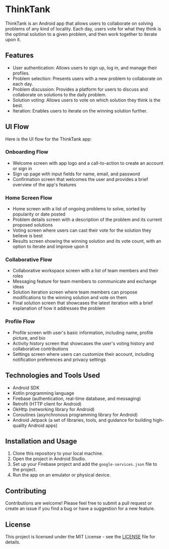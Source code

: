 # ThinkTank

ThinkTank is an Android app that allows users to collaborate on solving problems of any kind of locality. Each day, users vote for what they think is the optimal solution to a given problem, and then work together to iterate upon it.

## Features

- User authentication: Allows users to sign up, log in, and manage their profiles.
- Problem selection: Presents users with a new problem to collaborate on each day.
- Problem discussion: Provides a platform for users to discuss and collaborate on solutions to the daily problem.
- Solution voting: Allows users to vote on which solution they think is the best.
- Iteration: Enables users to iterate on the winning solution further.

## UI Flow

Here is the UI flow for the ThinkTank app:

### Onboarding Flow
- Welcome screen with app logo and a call-to-action to create an account or sign in
- Sign up page with input fields for name, email, and password
- Confirmation screen that welcomes the user and provides a brief overview of the app's features

### Home Screen Flow
- Home screen with a list of ongoing problems to solve, sorted by popularity or date posted
- Problem details screen with a description of the problem and its current proposed solutions
- Voting screen where users can cast their vote for the solution they believe is best
- Results screen showing the winning solution and its vote count, with an option to iterate and improve upon it

### Collaborative Flow
- Collaborative workspace screen with a list of team members and their roles
- Messaging feature for team members to communicate and exchange ideas
- Solution iteration screen where team members can propose modifications to the winning solution and vote on them
- Final solution screen that showcases the latest iteration with a brief explanation of how it addresses the problem

### Profile Flow
- Profile screen with user's basic information, including name, profile picture, and bio
- Activity history screen that showcases the user's voting history and collaborative contributions
- Settings screen where users can customize their account, including notification preferences and privacy settings


## Technologies and Tools Used

- Android SDK
- Kotlin programming language
- Firebase (authentication, real-time database, and messaging)
- Retrofit (HTTP client for Android)
- OkHttp (networking library for Android)
- Coroutines (asynchronous programming library for Android)
- Android Jetpack (a set of libraries, tools, and guidance for building high-quality Android apps)

## Installation and Usage

1. Clone this repository to your local machine.
2. Open the project in Android Studio.
3. Set up your Firebase project and add the `google-services.json` file to the project.
4. Run the app on an emulator or physical device.

## Contributing

Contributions are welcome! Please feel free to submit a pull request or create an issue if you find a bug or have a suggestion for a new feature.

## License

This project is licensed under the MIT License - see the [LICENSE](LICENSE) file for details.
